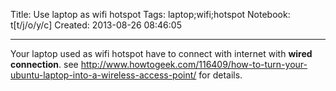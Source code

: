Title: Use laptop as wifi hotspot
Tags: laptop;wifi;hotspot
Notebook: t[t/j/o/y/c]
Created: 2013-08-26 08:46:05

------

Your laptop used as wifi hotspot have to connect with internet with **wired connection**. see http://www.howtogeek.com/116409/how-to-turn-your-ubuntu-laptop-into-a-wireless-access-point/ for details.